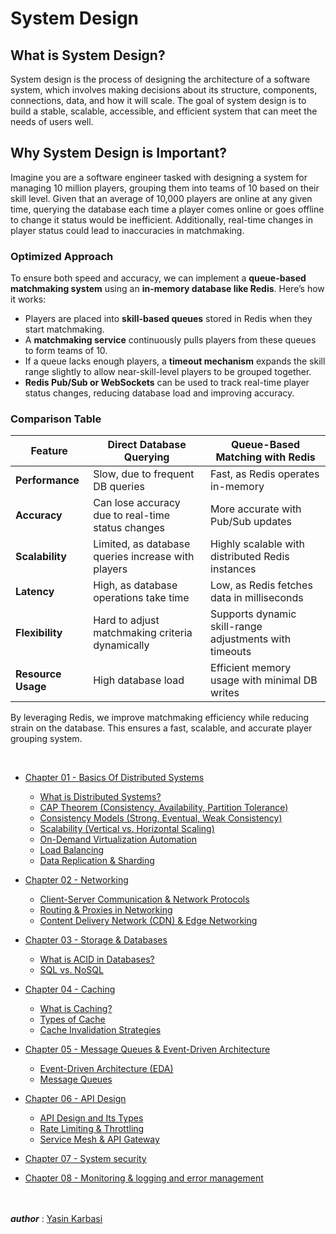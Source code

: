 # System Design

## What is __System Design__?
System design is the process of designing the architecture of a software system, which involves making decisions about its structure, components, connections, data, and how it will scale. The goal of system design is to build a stable, scalable, accessible, and efficient system that can meet the needs of users well.

## Why System Design is Important?
Imagine you are a software engineer tasked with designing a system for managing 10 million players, grouping them into teams of 10 based on their skill level. Given that an average of 10,000 players are online at any given time, querying the database each time a player comes online or goes offline to change it status would be inefficient. Additionally, real-time changes in player status could lead to inaccuracies in matchmaking.

### Optimized Approach
To ensure both speed and accuracy, we can implement a **queue-based matchmaking system** using an **in-memory database like Redis**. Here’s how it works:

- Players are placed into **skill-based queues** stored in Redis when they start matchmaking.
- A **matchmaking service** continuously pulls players from these queues to form teams of 10.
- If a queue lacks enough players, a **timeout mechanism** expands the skill range slightly to allow near-skill-level players to be grouped together.
- **Redis Pub/Sub or WebSockets** can be used to track real-time player status changes, reducing database load and improving accuracy.

### Comparison Table

| Feature                   | Direct Database Querying | Queue-Based Matching with Redis |
|---------------------------|-------------------------|--------------------------------|
| **Performance**          | Slow, due to frequent DB queries | Fast, as Redis operates in-memory |
| **Accuracy**             | Can lose accuracy due to real-time status changes | More accurate with Pub/Sub updates |
| **Scalability**          | Limited, as database queries increase with players | Highly scalable with distributed Redis instances |
| **Latency**              | High, as database operations take time | Low, as Redis fetches data in milliseconds |
| **Flexibility**          | Hard to adjust matchmaking criteria dynamically | Supports dynamic skill-range adjustments with timeouts |
| **Resource Usage**       | High database load | Efficient memory usage with minimal DB writes |

By leveraging Redis, we improve matchmaking efficiency while reducing strain on the database. This ensures a fast, scalable, and accurate player grouping system.

<br>

- [Chapter 01 - Basics Of Distributed Systems](https://github.com/YasinKar/System-Design/tree/main/chapter-01)
  - [What is Distributed Systems?](https://github.com/YasinKar/System-Design/tree/main/chapter-01#what-is-distributed-systems)
  - [CAP Theorem (Consistency, Availability, Partition Tolerance)](https://github.com/YasinKar/System-Design/tree/main/chapter-01#cap-theorem-consistency-availability-partition-tolerance)
  - [Consistency Models (Strong, Eventual, Weak Consistency)](https://github.com/YasinKar/System-Design/tree/main/chapter-01#consistency-models-strong-eventual-weak-consistency)
  - [Scalability (Vertical vs. Horizontal Scaling)](https://github.com/YasinKar/System-Design/tree/main/chapter-01#scalability-vertical-vs-horizontal-scaling)
  - [On-Demand Virtualization Automation](https://github.com/YasinKar/System-Design/tree/main/chapter-01#on-demand-virtualization-automation)
  - [Load Balancing](https://github.com/YasinKar/System-Design/tree/main/chapter-01#load-balancing)
  - [Data Replication & Sharding](https://github.com/YasinKar/System-Design/tree/main/chapter-01#data-replication--sharding)

- [Chapter 02 - Networking](https://github.com/YasinKar/System-Design/tree/main/chapter-02)
  - [Client-Server Communication & Network Protocols](https://github.com/YasinKar/System-Design/tree/main/chapter-02#client-server-communication--network-protocols)
  - [Routing & Proxies in Networking](https://github.com/YasinKar/System-Design/tree/main/chapter-02#routing--proxies-in-networking)
  - [Content Delivery Network (CDN) & Edge Networking](https://github.com/YasinKar/System-Design/tree/main/chapter-02#content-delivery-network-cdn--edge-networking)

- [Chapter 03 - Storage & Databases](https://github.com/YasinKar/System-Design/tree/main/chapter-03)
  - [What is ACID in Databases?](https://github.com/YasinKar/System-Design/tree/main/chapter-03#what-is-acid-in-databases)
  - [SQL vs. NoSQL](https://github.com/YasinKar/System-Design/tree/main/chapter-03#sql-vs-nosql)

- [Chapter 04 - Caching](https://github.com/YasinKar/System-Design/tree/main/chapter-04)
    - [What is Caching?](https://github.com/YasinKar/System-Design/tree/main/chapter-04#what-is-caching)
    - [Types of Cache](https://github.com/YasinKar/System-Design/tree/main/chapter-04#types-of-cache)
    - [Cache Invalidation Strategies](https://github.com/YasinKar/System-Design/tree/main/chapter-04#cache-invalidation-strategies)

- [Chapter 05 - Message Queues & Event-Driven Architecture](https://github.com/YasinKar/System-Design/tree/main/chapter-05)
    - [Event-Driven Architecture (EDA)](https://github.com/YasinKar/System-Design/tree/main/chapter-05#event-driven-architecture-eda)
    - [Message Queues](https://github.com/YasinKar/System-Design/tree/main/chapter-05#message-queues)

- [Chapter 06 - API Design](https://github.com/YasinKar/System-Design/tree/main/chapter-06)
    - [API Design and Its Types](https://github.com/YasinKar/System-Design/tree/main/chapter-06#api-design-and-its-types)
    - [Rate Limiting & Throttling](https://github.com/YasinKar/System-Design/tree/main/chapter-06#rate-limiting-&-throttling)
    - [Service Mesh & API Gateway](https://github.com/YasinKar/System-Design/tree/main/chapter-06#service-mesh-&-api-gateway)

- [Chapter 07 - System security](https://github.com/YasinKar/System-Design/tree/main/chapter-07)

- [Chapter 08 - Monitoring & logging and error management](https://github.com/YasinKar/System-Design/tree/main/chapter-08)


<br><br> ***author*** : [Yasin Karbasi](https://github.com/YasinKar)
